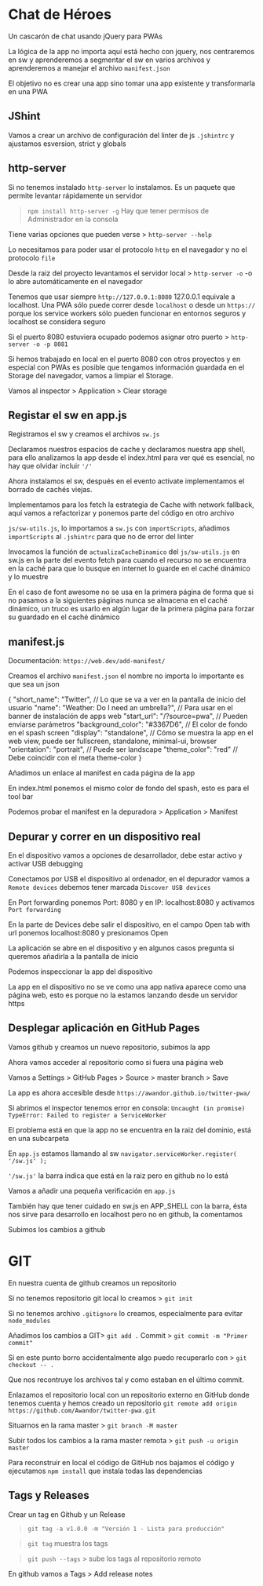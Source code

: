 # Chat de Héroes

Un cascarón de chat usando jQuery para PWAs

La lógica de la app no importa aquí está hecho con jquery, nos centraremos en sw y aprenderemos a segmentar el sw en varios archivos
y aprenderemos a manejar el archivo `manifest.json`

El objetivo no es crear una app sino tomar una app existente y transformarla en una PWA

## JShint

Vamos a crear un archivo de configuración del linter de js `.jshintrc` y ajustamos esversion, strict y globals


## http-server

Si no tenemos instalado `http-server` lo instalamos. Es un paquete que permite levantar rápidamente un servidor

> `npm install http-server -g` Hay que tener permisos de Administrador en la consola

Tiene varias opciones que pueden verse > `http-server --help`

Lo necesitamos para poder usar el protocolo `http` en el navegador y no el protocolo `file`

Desde la raiz del proyecto levantamos el servidor local > `http-server -o` -o lo abre automáticamente en el navegador

Tenemos que usar siempre `http://127.0.0.1:8080` 127.0.0.1 equivale a localhost. Una PWA sólo puede correr desde `localhost` o desde un `https://`
porque los service workers sólo pueden funcionar en entornos seguros y localhost se considera seguro

Si el puerto 8080 estuviera ocupado podemos asignar otro puerto > `http-server -o -p 8081`

Si hemos trabajado en local en el puerto 8080 con otros proyectos y en especial con PWAs es posible que tengamos información guardada en el Storage
del navegador, vamos a limpiar el Storage.

Vamos al inspector > Application > Clear storage

## Registar el sw en app.js

Registramos el sw y creamos el archivos `sw.js`

Declaramos nuestros espacios de cache y declaramos nuestra app shell, para ello analizamos la app desde el index.html para ver qué es esencial,
no hay que olvidar incluir `'/'`

Ahora instalamos el sw, después en el evento activate implementamos el borrado de cachés viejas.

Implementamos para los fetch la estrategia de Cache with network fallback, aquí vamos a refactorizar y ponemos parte del código en otro archivo

`js/sw-utils.js`, lo importamos a `sw.js` con `importScripts`, añadimos `importScripts` al `.jshintrc` para que no de error del linter

Invocamos la función de `actualizaCacheDinamico` del `js/sw-utils.js` en sw.js en la parte del evento fetch para cuando el recurso no se
encuentra en la caché para que lo busque en internet lo guarde en el caché dinámico y lo muestre

En el caso de font awesome no se usa en la primera página de forma que si no pasamos a la siguientes páginas nunca se almacena en el caché dinámico,
un truco es usarlo en algún lugar de la primera página para forzar su guardado en el caché dinámico

## manifest.js

Documentación: `https://web.dev/add-manifest/`

Creamos el archivo `manifest.json` el nombre no importa lo importante es que sea un json

{
  "short_name": "Twitter", // Lo que se va a ver en la pantalla de inicio del usuario
  "name": "Weather: Do I need an umbrella?", // Para usar en el banner de instalación de apps web
  "start_url": "/?source=pwa", // Pueden enviarse parámetros
  "background_color": "#3367D6", // El color de fondo en el spash screen
  "display": "standalone", // Cómo se muestra la app en el web view, puede ser fullscreen, standalone, minimal-ui, browser
  "orientation": "portrait", // Puede ser landscape
  "theme_color": "red" // Debe coincidir con el meta theme-color
}

Añadimos un enlace al manifest en cada página de la app <link rel="manifest" href="manifest.json">

En index.html ponemos <meta name="theme-color" content="#3498db"> el mismo color de fondo del spash, esto es para el tool bar

Podemos probar el manifest en la depuradora > Application > Manifest


## Depurar y correr en un dispositivo real

En el dispositivo vamos a opciones de desarrollador, debe estar activo y activar USB debugging

Conectamos por USB el dispositivo al ordenador, en el depurador vamos a `Remote devices` debemos tener marcada `Discover USB devices`

En Port forwarding ponemos Port: 8080 y en IP: localhost:8080 y activamos `Port forwarding`

En la parte de Devices debe salir el dispositivo, en el campo Open tab with url ponemos localhost:8080 y presionamos Open

La aplicación se abre en el dispositivo y en algunos casos pregunta si queremos añadirla a la pantalla de inicio

Podemos inspeccionar la app del dispositivo

La app en el dispositivo no se ve como una app nativa aparece como una página web, esto es porque no la estamos lanzando desde
un servidor https


## Desplegar aplicación en GitHub Pages

Vamos github y creamos un nuevo repositorio, subimos la app

Ahora vamos acceder al repositorio como si fuera una página web

Vamos a Settings > GitHub Pages > Source > master branch > Save

La app es ahora accesible desde `https://awandor.github.io/twitter-pwa/`

Si abrimos el inspector tenemos error en consola: `Uncaught (in promise) TypeError: Failed to register a ServiceWorker`

El problema está en que la app no se encuentra en la raiz del dominio, está en una subcarpeta

En `app.js` estamos llamando al sw `navigator.serviceWorker.register( '/sw.js' );`

`'/sw.js'` la barra indica que está en la raiz pero en github no lo está

Vamos a añadir una pequeña verificación en `app.js`

También hay que tener cuidado en sw.js en APP_SHELL con la barra, ésta nos sirve para desarrollo en localhost pero no en github, la comentamos

Subimos los cambios a github




# GIT

En nuestra cuenta de github creamos un repositorio

Si no tenemos repositorio git local lo creamos > `git init`

Si no tenemos archivo `.gitignore` lo creamos, especialmente para evitar `node_modules`

Añadimos los cambios a GIT> `git add .`
Commit > `git commit -m "Primer commit"`

Si en este punto borro accidentalmente algo puedo recuperarlo con > `git checkout -- .`

Que nos recontruye los archivos tal y como estaban en el último commit.

Enlazamos el repositorio local con un repositorio externo en GitHub donde tenemos cuenta y hemos creado un repositorio
`git remote add origin https://github.com/Awandor/twitter-pwa.git`

Situarnos en la rama master > `git branch -M master`

Subir todos los cambios a la rama master remota > `git push -u origin master`

Para reconstruir en local el código de GitHub nos bajamos el código y ejecutamos `npm install` que instala todas las dependencias


## Tags y Releases

Crear un tag en Github y un Release

> `git tag -a v1.0.0 -m "Versión 1 - Lista para producción"`

> `git tag` muestra los tags

> `git push --tags` > sube los tags al repositorio remoto

En github vamos a Tags > Add release notes